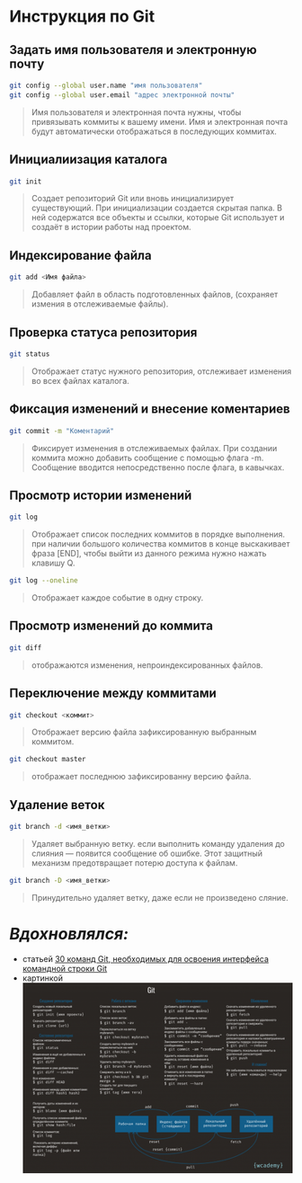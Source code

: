 # Инструкция по Git

## Задать имя пользователя и электронную почту
```sh
git config --global user.name "имя пользователя"
git config --global user.email "адрес электронной почты"
```
> Имя пользователя и электронная почта нужны, чтобы привязывать коммиты к вашему имени. Имя и электронная почта будут автоматически отображаться в последующих коммитах.

## Инициалиизация каталога 
```sh 
git init
``` 
> Создает репозиторий Git или вновь инициализирует существующий. При инициализации создается скрытая папка. В ней содержатся все объекты и ссылки, которые Git использует и создаёт в истории работы над проектом.

## Индексирование файла
```sh
git add <Имя файла>
```
>Добавляет файл в область подготовленных файлов, (сохраняет измения в отслеживаемые файлы).

## Проверка статуса репозитория
```sh
git status
```
> Отображает статус нужного репозитория, отслеживает изменения во всех файлах каталога.

## Фиксация изменений и внесение коментариев
```sh  
git commit -m "Коментарий"
```
>Фиксирует изменения в отслеживаемых файлах. При создании коммита можно добавить  сообщение с помощью флага -m. Сообщение вводится непосредственно после флага, в кавычках.

## Просмотр истории изменений
```sh
git log
```
>Отображает список последних коммитов в порядке выполнения. при наличии большого количества коммитов в конце выскакивает фраза [END], чтобы выйти из данного режима нужно нажать клавишу Q.

```sh
git log --oneline
```
>Отображает каждое событие в одну строку.

## Просмотр изменений до коммита
```sh
git diff
```
> отображаются изменения, непроиндексированных файлов.

## Переключение между коммитами
```sh
git checkout <коммит>
```
> Отображает версию файла зафиксированную выбранным коммитом.
```sh
git checkout master
```
>отображает последнюю зафиксированну версию файла.
## Удаление веток
```sh
git branch -d <имя_ветки>
```
> Удаляет выбранную ветку. если выполнить команду удаления до слияния —  появится сообщение об ошибке. Этот защитный механизм предотвращает потерю доступа к файлам.
```sh
git branch -D <имя_ветки>
```
> Принудительно удаляет ветку, даже если не произведено сляние.


# *Вдохновлялся:*
* статьей [30 команд Git, необходимых для освоения интерфейса командной строки Git](https://habr.com/ru/companies/ruvds/articles/599929/)
* картинкой ![git шпаргалка](images\shpargalka.png)